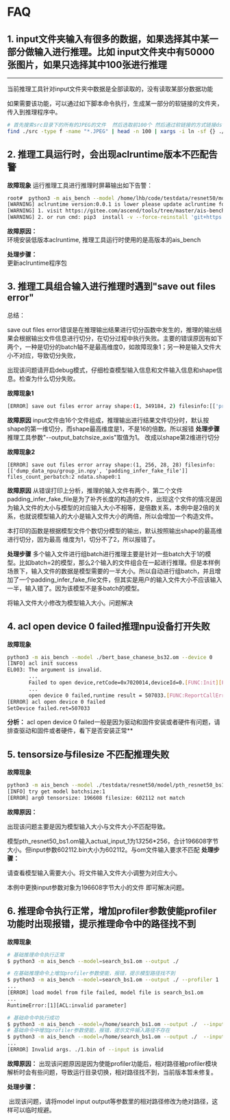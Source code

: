 # FAQ

## 1. input文件夹输入有很多的数据，如果选择其中某一部分做输入进行推理。比如 input文件夹中有50000张图片，如果只选择其中100张进行推理
----------------------------------------
当前推理工具针对input文件夹中数据是全部读取的，没有读取某部分数据功能

如果需要该功能，可以通过如下脚本命令执行，生成某一部分的软链接的文件夹，传入到推理程序中。

```bash
# 首先搜索src目录下的所有的JPEG的文件  然后选取前100个 然后通过软链接的方式链接dst文件夹中
find ./src -type f -name "*.JPEG" | head -n 100 | xargs -i ln -sf {} ./dst
```

## 2. 推理工具运行时，会出现aclruntime版本不匹配告警
**故障现象**
运行推理工具进行推理时屏幕输出如下告警：
```bash
root#  python3 -m ais_bench --model /home/lhb/code/testdata/resnet50/model/pth_resnet50_bs1.om --loop 2
[WARNING] aclruntime version:0.0.1 is lower please update aclruntime follow any one method
[WARNING] 1. visit https://gitee.com/ascend/tools/tree/master/ais-bench_workload/tool/ais_bench to install
[WARNING] 2. or run cmd: pip3  install -v --force-reinstall 'git+https://gitee.com/ascend/tools.git#egg=aclruntime&subdirectory=ais-bench_workload/tool/ais_bench/backend' to install
```
**故障原因：**  
环境安装低版本aclruntime, 推理工具运行时使用的是高版本的ais_bench

**处理步骤：**  
更新aclruntime程序包  
## 3. 推理工具组合输入进行推理时遇到"save out files error"

总结：

save out files error错误是在推理输出结果进行切分函数中发生的，推理的输出结果会根据输出文件信息进行切分，在切分过程中执行失败。主要的错误原因有如下两个，一种是切分的batch轴不是最高维度0，如故障现象1；另一种是输入文件大小不对应，导致切分失败，

出现该问题请开启debug模式，仔细检查模型输入信息和文件输入信息和shape信息。检查为什么切分失败。

**故障现象1**

```bash
[ERROR] save out files error array shape:(1, 349184, 2) filesinfo:[['prep/2002_07_19_big_img_18.bin', 'prep/2002_07_19_big_img_90.bin', 'prep/  2002_07_19_big_img_130.bin', 'prep/2002_07_19_big_img_135.bin', 'prep/  2002_07_19_big_img_141.bin', 'prep/2002_07_19_big_img_158.bin', 'prep/  2002_07_19_big_img_160.bin', 'prep/2002_07_19_big_img_198.bin', 'prep/  2002_07_19_big_img_209.bin', 'prep/2002_07_19_big_img_230.bin', 'prep/  2002_07_19_big_img_247.bin', 'prep/2002_07_19_big_img_254.bin', 'prep/  2002_07_19_big_img_255.bin', 'prep/2002_07_19_big_img_269.bin', 'prep/  2002_07_19_big_img_278.bin', 'prep/2002_07_19_big_img_300.bin']]  files_count_perbatch:16 ndata.shape0:1
```
**故障原因**
input文件由16个文件组成，推理输出进行结果文件切分时，默认按shape的第一维切分，而shape最高维度是1，不是16的倍数。所以报错
**处理步骤**
推理工具参数"--output_batchsize_axis"取值为1。 改成以shape第2维进行切分

**故障现象2**

```
[ERROR] save out files error array shape:(1, 256, 28, 28) filesinfo:[['dump_data_npu/group_in.npy', 'padding_infer_fake_file']] files_count_perbatch:2 ndata.shape0:1
```

**故障原因**
从错误打印上分析，推理的输入文件有两个，第二个文件padding_infer_fake_file是为了补齐长度的构造的文件，出现这个文件的情况是因为输入文件的大小与模型的对应输入大小不相等，是倍数关系，本例中是2倍的关系，也就说模型输入的大小是输入文件大小的两倍，所以会增加一个构造文件。

本打印的函数是根据模型文件个数切分模型的输出，默认按照输出shape的最高维进行切分，因为最高 维度为1，切分不了2，所以报错了。

**处理步骤**
多个输入文件进行组batch进行推理主要是针对一些batch大于1的模型。比如batch=2的模型，那么2个输入的文件组合在一起进行推理。但是本样例场景下，输入文件的数据是模型需要的一半大小。所以自动进行组batch，并且增加了一个padding_infer_fake_file文件，但其实是用户的输入文件大小不应该输入一半，输入错了。因为该模型不是多batch的模型。

将输入文件大小修改为模型输入大小。问题解决

## 4. acl open device 0 failed推理npu设备打开失败
**故障现象**
```bash
python3 -m ais_bench --model ./bert_base_chanese_bs32.om --device 0
[INFO] acl init success
EL003: The argument is invalid.
       ...
	   Failed to open device,retCode=0x7020014,deviceId=0.[FUNC:Init][FILE:device.cc][LINE:211]
	   ...
	   open device 0 failed,runtime result = 507033.[FUNC:ReportCallError][FILE:log_inner.cpp][LINE：162]
[ERROR] acl open device 0 failed
SetDevice failed.ret=507033
```
**分析：** 
acl open device 0 failed一般是因为驱动和固件安装或者硬件有问题，请排查驱动和固件或者硬件，看下是否安装正常**

## 5. tensorsize与filesize 不匹配推理失败
**故障现象**

```bash
python3 -m ais_bench --model ./testdata/resnet50/model/pth_resnet50_bs1.om --input ./testdata/resnet50/input/602112/602112.bin
[INFO] try get model batchsize:1
[ERROR] arg0 tensorsize: 196608 filesize: 602112 not match
```
**故障原因：** 

出现该问题主要是因为模型输入大小与文件大小不匹配导致。

模型pth_resnet50_bs1.om输入actual_input_1为1*3*256*256，合计196608字节大小。但input参数602112.bin大小为602112。与om文件输入要求不匹配
**处理步骤：** 

请查看模型输入需要大小。将文件输入文件大小调整为对应大小。

本例中更换input参数对象为196608字节大小的文件  即可解决问题。

## 6. 推理命令执行正常，增加profiler参数使能profiler功能时出现报错，提示推理命令中的路径找不到
**故障现象**

```bash
# 基础推理命令执行正常
$ python3 -m ais_bench --model=search_bs1.om --output ./

# 在基础推理命令上增加profiler参数使能，报错，提示模型路径找不到
$ python3 -m ais_bench --model=search_bs1.om --output ./ --profiler 1 
...
[ERROR] load model from file failed, model file is search_bs1.om
...
RuntimeError:[1][ACL:invalid parameter]

# 基础命令中执行成功
$ python3 -m ais_bench --model=/home/search_bs1.om --output ./  --input ./1.bin,./2.bin
# 基础命令中增加profiler参数使能，报错，提示文件输入路径不存在
$ python3 -m ais_bench --model=/home/search_bs1.om --output ./  --input ./1.bin,./2.bin --profiler 1
...
[ERROR] Invalid args. ./1.bin of --input is invalid
```
**故障原因：** 
	出现该问题原因是因为使能profiler功能后，相对路径被profiler模块解析时会有些问题，导致运行目录切换，相对路径找不到，当前版本暂未修复。

**处理步骤：** 

​	出现该问题，请将model  input output等参数里的相对路径修改为绝对路径，这样可以临时规避。